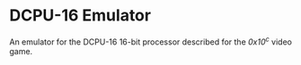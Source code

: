 # DCPU-16 Emulator

An emulator for the DCPU-16 16-bit processor described for the 
<em>0x10<sup>c</sup></em> video game.
